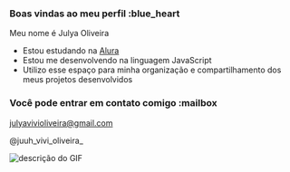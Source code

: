 ### Boas vindas ao meu perfil :blue_heart

Meu nome é Julya Oliveira

- Estou estudando na [Alura](https://www.alura.com.br)
- Estou me desenvolvendo na linguagem JavaScript
- Utilizo esse espaço para minha organização e compartilhamento dos meus projetos desenvolvidos

### Você pode entrar em contato comigo :mailbox

julyavivioliveira@gmail.com

@juuh_vivi_oliveira_

![descrição do GIF](https://tenor.com/bPBy1.gif)


